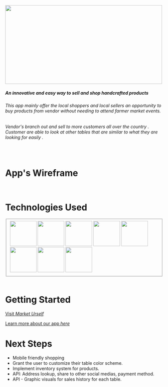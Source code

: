  <img src='https://i.imgur.com/6tezqBG.png' height="250" width= "500">

##### An innovative and easy way to sell and shop handcrafted products
###### This app mainly offer the local shoppers and local sellers an opportunity to buy products from vendor without needing to attend farmer market events.
###### Vendor's branch out and sell to more customers all over the country . Customer are able to look at other tables that are similar to what they are looking for easily .
<br>

# App's Wireframe 
<!-- <img src=''    width='370' height='250'>
<img src=''    width='370' height='250'>
<img src=''    width='370' height='250'>
<img src=''    width='370' height='250'> -->

<br> 

# Technologies Used
<fieldset>
<img src='https://i.imgur.com/oEyyZob.png' width='85' height='80'>    
<img src='https://i.imgur.com/Pzz4rzz.png' width='85' height='80'> 
<img src='https://i.imgur.com/Bmler0o.jpg' width='85' height='80'>  
<img src='https://i.imgur.com/hQEoMom.png' width='85' height='80'> 

<img src='https://i.imgur.com/M0w5iSS.jpg' width='85' height='80'>
<img src='https://i.imgur.com/62HwQxV.png' width='85' height='80'>
<img src='https://i.imgur.com/2BiYmhl.png' width='85' height='80'>
<img src='https://i.imgur.com/NcK2bqq.png' width='85' height='80'>
</fieldset>

<br>

# Getting Started 
[Visit _Market Urself_](https://marketurself.herokuapp.com/)

[Learn more about our app _here_](https://docs.google.com/presentation/d/1Cky5GsONTn12B6Mjp3lcyba7lu7nkyGCfJEphYhKIpw/edit?usp=sharing)

# Next Steps
* Mobile friendly shopping
* Grant the user to customize their table color scheme.
* Implement inventory system for products.
* API: Address lookup, share to other social medias, payment method.
* API - Graphic visuals for sales history for each table.